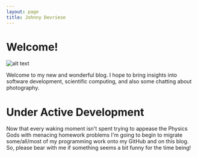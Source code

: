 ```yaml
---
layout: page
title: Johnny Devriese
---
```


# Welcome!

![alt text](https://lh3.googleusercontent.com/xN7fFeqwfFevQE1SVoG1-b3Hehi0kWwdbCZButfo5CcMTg1JOSj0tAc_4C4zlUZPlFp0usee2z3xQBqTRzz-ibc9KXq_THRU7_E5R4uhTLCxxJa3ZC8EitMT9oDxXs6xPOSgwtobXRaw99WNsVyEPPlFp_tLftGJVVDKZB3Ws-Jg0u-Mza-y5ENbCYcqPTRViaWJJv4bge60_fMQFmUGz2pzl9OBL2ztuP3JN_6a4rQnkwExSb6SQ4f_EcXyR-7_7jjvzljTBWfGhtchswfzD3VhhUhZSYylLwBJ_QNvsxjxaEzUNQSmpi3MmIWIhf4VpK6WQspZ-WgRtd6CD3Ef3HeEr9RmgCDn8gHARiAEHdEo5Nft3ACOc7GXHSx3NETs1fS5ugkmz4tCclfY6miezxWkGKvNflSd7gUallIVhLsAf1vgfnu7Ix68NvdWkQM0FO4emQyMQzZMdfXtd576-Y9jft0cr5g-g6cfycd8wCkZjY0Oi6CxLDdzCKln-O2Y3uyVbSt3uc3uaT-Qc-cIOXF9XmzwUNLe29VIIixBRttrxaSFNWje6EnhxFvWcT-xs-pzjSOu_tm8HCv5dkO6J9ZO5yDIWn5ozpNQGRa_7-vJfS92uA=w1200-h800-no "mt rainier towering above the trees")

Welcome to my new and wonderful blog.
I hope to bring insights into software development, scientific computing, and also some chatting about photography.


# Under Active Development

Now that every waking moment isn't spent trying to appease the Physics Gods with menacing homework problems
I'm going to begin to migrate some/all/most of my programming work onto my GitHub and on this blog. So, please bear with me if something seems a bit funny for the time being!



<!--
#### Landscape Photography

Mount Rainier is truly a sight to behold. It's a fantastic part of the Seattle skyline on the handful of clear days.


 ~~strike~~

I can write something here

$$
y = mx + b
$$

or I can write something here too?


## Heading Level 2

Lorem ipsum dolor sit amet, consectetur adipisicing elit, sed do eiusmod tempor incididunt ut labore et dolore magna aliqua. Ut enim ad minim veniam, quis nostrud exercitation ullamco laboris nisi ut aliquip ex ea commodo consequat. Duis aute irure dolor in reprehenderit in voluptate velit esse cillum dolore eu fugiat nulla pariatur. Excepteur sint occaecat cupidatat non proident, sunt in culpa qui officia deserunt mollit anim id est laborum.

{% highlight scss %}
  .header {
    font-size: 100px;
  }
{% endhighlight %}

### Heading Level 3

> Lorem ipsum dolor sit amet, consectetur adipisicing elit, sed do eiusmod tempor incididunt ut labore et dolore magna aliqua. Ut enim ad minim veniam, quis nostrud exercitation ullamco laboris.

Lorem ipsum dolor sit amet, consectetur adipisicing elit, sed do eiusmod tempor incididunt ut labore et dolore magna aliqua. Ut enim ad minim veniam, quis nostrud exercitation ullamco laboris nisi ut aliquip ex ea commodo consequat. Duis aute irure dolor in reprehenderit in voluptate velit esse cillum dolore eu fugiat nulla pariatur. Excepteur sint occaecat cupidatat non proident, sunt in culpa qui officia deserunt mollit anim id est laborum.
-->